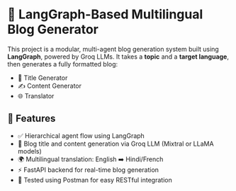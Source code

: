 # 📝 LangGraph-Based Multilingual Blog Generator

This project is a modular, multi-agent blog generation system built using **LangGraph**, powered by Groq LLMs. It takes a **topic** and a **target language**, then generates a fully formatted blog:
- 🧠 Title Generator
- ✍️ Content Generator
- 🌐 Translator

## 🚀 Features

- ✅ Hierarchical agent flow using LangGraph
- 📄 Blog title and content generation via Groq LLM (Mixtral or LLaMA models)
- 🌍 Multilingual translation: English ➡️ Hindi/French
- ⚡ FastAPI backend for real-time blog generation
- 🔧 Tested using Postman for easy RESTful integration




